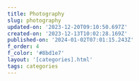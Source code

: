 ```yaml
---
title: Photography
slug: photography
updated-on: '2023-12-20T09:10:50.697Z'
created-on: '2023-12-13T10:02:28.169Z'
published-on: '2024-01-02T07:01:15.243Z'
f_order: 4
f_color: '#8bd1e7'
layout: '[categories].html'
tags: categories
---
```



